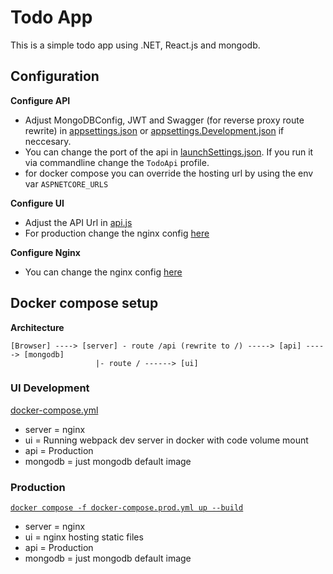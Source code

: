 # Todo App

This is a simple todo app using .NET, React.js and mongodb.


## Configuration

**Configure API**  
- Adjust MongoDBConfig, JWT and Swagger (for reverse proxy route rewrite) in [appsettings.json](/src/TodoApi/TodoApi/appsettings.json) or [appsettings.Development.json](src/TodoApi/TodoApi/appsettings.Development.json) if neccesary.  
- You can change the port of the api in [launchSettings.json](/src/TodoApi/TodoApi/Properties/launchSettings.json). If you run it via commandline change the `TodoApi` profile.
- for docker compose you can override the hosting url by using the env var `ASPNETCORE_URLS`


**Configure UI**  
- Adjust the API Url in [api.js](/src/todo-ui/src/api.js)
- For production change the nginx config [here](src/todo-ui/default.prod.conf)

**Configure Nginx**
- You can change the nginx config [here](src/server/default.conf)

## Docker compose setup

**Architecture**
```
[Browser] ----> [server] - route /api (rewrite to /) -----> [api] -----> [mongodb]
                   |- route / ------> [ui]
```

### UI Development
[docker-compose.yml](/docker-compose.yml)
- server = nginx
- ui = Running webpack dev server in docker with code volume mount
- api = Production
- mongodb = just mongodb default image

### Production
[`docker compose -f docker-compose.prod.yml up --build`](/docker-compose.prod.yml)
- server = nginx
- ui = nginx hosting static files
- api = Production
- mongodb = just mongodb default image
